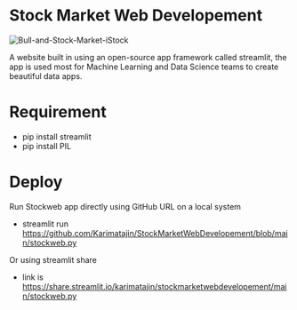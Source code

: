 # Stock Market Web Developement

![Bull-and-Stock-Market-iStock](https://user-images.githubusercontent.com/43942029/100137248-35d4b980-2e5a-11eb-80f6-4ad85abadb3d.jpg)

A website built in using an open-source app framework called streamlit, the app is used most for Machine Learning and Data Science teams to create beautiful data apps.


# Requirement

- pip install streamlit
- pip install PIL

# Deploy 

Run Stockweb app directly using GitHub URL on a local system

- streamlit run https://github.com/Karimatajin/StockMarketWebDevelopement/blob/main/stockweb.py

Or using streamlit share 

- link is https://share.streamlit.io/karimatajin/stockmarketwebdevelopement/main/stockweb.py
